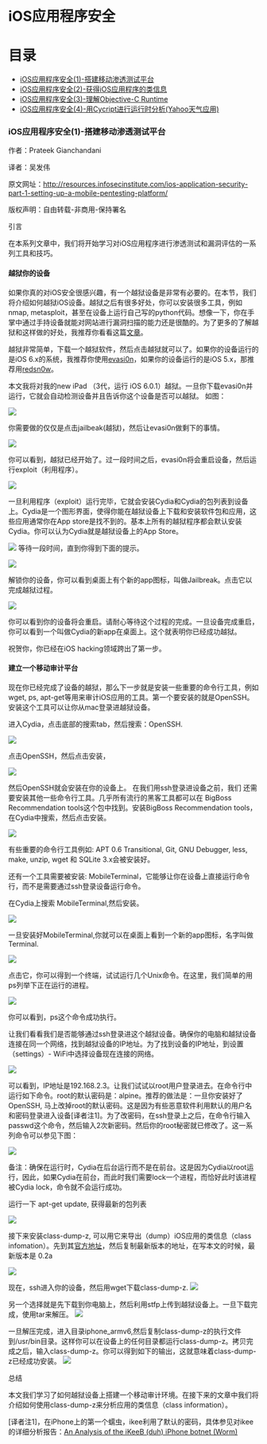 # iOS应用程序安全

# 目录

* [iOS应用程序安全(1)-搭建移动渗透测试平台](#markdown-aq01)
* [iOS应用程序安全(2)-获得iOS应用程序的类信息](#markdown-aq02)
* [iOS应用程序安全(3)-理解Objective-C Runtime](#markdown-aq03)
* [iOS应用程序安全(4)-用Cycript进行运行时分析(Yahoo天气应用)](#markdown-aq04)




### <a name="markdown-aq01"></a>iOS应用程序安全(1)-搭建移动渗透测试平台

作者：Prateek Gianchandani

译者：吴发伟

原文网址：http://resources.infosecinstitute.com/ios-application-security-part-1-setting-up-a-mobile-pentesting-platform/

版权声明：自由转载-非商用-保持署名

引言

在本系列文章中，我们将开始学习对iOS应用程序进行渗透测试和漏洞评估的一系列工具和技巧。


#### 越狱你的设备

如果你真的对iOS安全很感兴趣，有一个越狱设备是非常有必要的。在本节，我们将介绍如何越狱iOS设备。越狱之后有很多好处，你可以安装很多工具，例如nmap, metasploit，甚至在设备上运行自己写的python代码。想像一下，你在手掌中通过手持设备就能对网站进行漏洞扫描的能力还是很酷的。为了更多的了解越狱和这样做的好处，我推荐你看看这篇[文章](http://www.ibtimes.com/why-jailbreak-your-iphone-5-reasons-you-should-download-evasi0n-jailbreak-ios-6-1080412)。

越狱非常简单，下载一个越狱软件，然后点击越狱就可以了。如果你的设备运行的是iOS 6.x的系统，我推荐你使用[evasi0n](http://evasi0n.com/)，如果你的设备运行的是iOS 5.x，那推荐用[redsn0w](http://www.redsn0w.us/)。

本文我将对我的new iPad （3代，运行 iOS 6.0.1）越狱。一旦你下载evasi0n并运行，它就会自动检测设备并且告诉你这个设备是否可以越狱。 如图：


![](https://raw.githubusercontent.com/kingly09/KYSecurityDefense/master/images/aq/042413_1342_IOSApplicat1.png)

你需要做的仅仅是点击jailbeak(越狱)，然后让evasi0n做剩下的事情。


![](https://raw.githubusercontent.com/kingly09/KYSecurityDefense/master/images/aq/042413_1342_IOSApplicat2.png)

 你可以看到，越狱已经开始了。过一段时间之后，evasi0n将会重启设备，然后运行exploit（利用程序）。
 
 
 ![](https://raw.githubusercontent.com/kingly09/KYSecurityDefense/master/images/aq/042413_1342_IOSApplicat3.png)
 
 一旦利用程序（exploit）运行完毕，它就会安装Cydia和Cydia的包列表到设备上。Cydia是一个图形界面，使得你能在越狱设备上下载和安装软件包和应用，这些应用通常你在App store是找不到的。基本上所有的越狱程序都会默认安装Cydia。你可以认为Cydia就是越狱设备上的App Store。
 
 ![](https://raw.githubusercontent.com/kingly09/KYSecurityDefense/master/images/aq/042413_1342_IOSApplicat4.png)
 等待一段时间，直到你得到下面的提示。
 
 ![](https://raw.githubusercontent.com/kingly09/KYSecurityDefense/master/images/aq/042413_1342_IOSApplicat5.png)
 
 解锁你的设备，你可以看到桌面上有个新的app图标，叫做Jailbreak。点击它以完成越狱过程。
 
 
 ![](https://raw.githubusercontent.com/kingly09/KYSecurityDefense/master/images/aq/042413_1342_IOSApplicat6.png)
 
  你可以看到你的设备将会重启。请耐心等待这个过程的完成。一旦设备完成重启，你可以看到一个叫做Cydia的新app在桌面上。这个就表明你已经成功越狱。

祝贺你，你已经在iOS hacking领域跨出了第一步。



#### 建立一个移动审计平台

现在你已经完成了设备的越狱，那么下一步就是安装一些重要的命令行工具，例如 wget, ps, apt-get等用来审计iOS应用的工具。第一个要安装的就是OpenSSH。安装这个工具可以让你从mac登录进越狱设备。

进入Cydia，点击底部的搜索tab，然后搜索：OpenSSH.

![](https://raw.githubusercontent.com/kingly09/KYSecurityDefense/master/images/aq/042413_1342_IOSApplicat7.png)


点击OpenSSH，然后点击安装，

![](https://raw.githubusercontent.com/kingly09/KYSecurityDefense/master/images/aq/042413_1342_IOSApplicat8.png)


然后OpenSSH就会安装在你的设备上。 在我们用ssh登录进设备之前，我们 还需要安装其他一些命令行工具。几乎所有流行的黑客工具都可以在 BigBoss Recommendation tools这个包中找到。安装BigBoss Recommendation tools，在Cydia中搜索，然后点击安装。

![](https://raw.githubusercontent.com/kingly09/KYSecurityDefense/master/images/aq/042413_1342_IOSApplicat9.png)


 有些重要的命令行工具例如: APT 0.6 Transitional, Git, GNU Debugger, less, make, unzip, wget 和 SQLite 3.x会被安装好。

还有一个工具需要被安装: MobileTerminal，它能够让你在设备上直接运行命令行，而不是需要通过ssh登录设备运行命令。

在Cydia上搜索 MobileTerminal,然后安装。
 
 ![](https://raw.githubusercontent.com/kingly09/KYSecurityDefense/master/images/aq/042413_1342_IOSApplicat10.png)

 
 
 一旦安装好MobileTerminal,你就可以在桌面上看到一个新的app图标，名字叫做Terminal.
 
 ![](https://raw.githubusercontent.com/kingly09/KYSecurityDefense/master/images/aq/042413_1342_IOSApplicat11.png)
 
 
 点击它，你可以得到一个终端，试试运行几个Unix命令。在这里，我们简单的用ps列举下正在运行的进程。
 
  
 ![](https://raw.githubusercontent.com/kingly09/KYSecurityDefense/master/images/aq/042413_1342_IOSApplicat12.png)
 
 
  你可以看到，ps这个命令成功执行。

让我们看看我们是否能够通过ssh登录进这个越狱设备。确保你的电脑和越狱设备连接在同一个网络，找到越狱设备的IP地址。为了找到设备的IP地址，到设置（settings）- WiFi中选择设备现在连接的网络。

 
 ![](https://raw.githubusercontent.com/kingly09/KYSecurityDefense/master/images/aq/042413_1342_IOSApplicat13.png)
 

可以看到，IP地址是192.168.2.3。让我们试试以root用户登录进去。在命令行中运行如下命令。root的默认密码是：alpine。推荐的做法是：一旦你安装好了OpenSSH, 马上改掉root的默认密码。这是因为有些恶意软件利用默认的用户名和密码登录进入设备[译者注1]。为了改密码，在ssh登录上之后，在命令行输入passwd这个命令，然后输入2次新密码。然后你的root秘密就已修改了。这一系列命令可以参见下图：

 ![](https://raw.githubusercontent.com/kingly09/KYSecurityDefense/master/images/aq/042413_1342_IOSApplicat14.png)

 备注：确保在运行时，Cydia在后台运行而不是在前台。这是因为Cydia以root运行，因此，如果Cydia在前台，而此时我们需要lock一个进程，而恰好此时该进程被Cydia lock，命令就不会运行成功。

运行一下 apt-get update, 获得最新的包列表

 ![](https://raw.githubusercontent.com/kingly09/KYSecurityDefense/master/images/aq/042413_1342_IOSApplicat15.png)

接下来安装class-dump-z, 可以用它来导出（dump）iOS应用的类信息（class infomation）。先到其[官方地址](https://code.google.com/p/networkpx/wiki/class_dump_z)，然后复制最新版本的地址，在写本文的时候，最新版本是 0.2a

 ![](https://raw.githubusercontent.com/kingly09/KYSecurityDefense/master/images/aq/042413_1342_IOSApplicat17.png)

现在，ssh进入你的设备，然后用wget下载class-dump-z.
 ![](https://raw.githubusercontent.com/kingly09/KYSecurityDefense/master/images/aq/042413_1342_IOSApplicat18.png)

另一个选择就是先下载到你电脑上，然后利用stfp上传到越狱设备上。一旦下载完成，使用tar来解压。
![](https://raw.githubusercontent.com/kingly09/KYSecurityDefense/master/images/aq/042413_1342_IOSApplicat19.png)

一旦解压完成，进入目录iphone_armv6,然后复制class-dump-z的执行文件到/usr/bin目录。这样你可以在设备上的任何目录都运行class-dump-z。拷贝完成之后，输入class-dump-z。你可以得到如下的输出，这就意味着class-dump-z已经成功安装。
![](https://raw.githubusercontent.com/kingly09/KYSecurityDefense/master/images/aq/042413_1342_IOSApplicat20.png)

总结

本文我们学习了如何越狱设备上搭建一个移动审计环境。在接下来的文章中我们将介绍如何使用class-dump-z来分析应用的类信息（class information）。


[译者注1]，在iPhone上的第一个蠕虫，ikee利用了默认的密码，具体参见对ikee的详细分析报告：[An Analysis of the iKeeB (duh) iPhone botnet (Worm)](http://mtc.sri.com/iPhone/)
 
